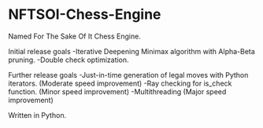 # NFTSOI-Chess-Engine
Named For The Sake Of It Chess Engine. 

Initial release goals
-Iterative Deepening Minimax algorithm with Alpha-Beta pruning.
-Double check optimization.

Further release goals
-Just-in-time generation of legal moves with Python iterators. (Moderate speed improvement)
-Ray checking for is_check function. (Minor speed improvement)
-Multithreading (Major speed improvement)

Written in Python.
